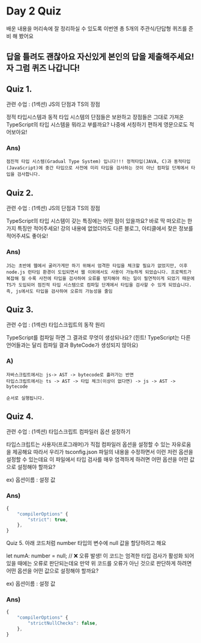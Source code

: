 # Day 2 Quiz
배운 내용을 머리속에 잘 정리하실 수 있도록
이번엔 총 5개의 주관식/단답형 퀴즈를 준비 해 봤어요

답을 틀려도 괜찮아요 자신있게 본인의 답을 제출해주세요!
자 그럼 퀴즈 나갑니다!
---

## Quiz 1.
관련 수업 : (1섹션) JS의 단점과 TS의 장점

정적 타입시스템과 동적 타입 시스템의 단점들은 보완하고 장점들은 그대로 가져온
TypeScript의 타입 시스템을 뭐라고 부를까요? 나중에 서칭하기 편하게 영문으로도 적어보아요!

### Ans)
```README
점진적 타입 시스템(Gradual Type System) 입니다!!! 정적타입(JAVA, C)과 동적타입(JavaScript)에 중간 타입으로 사전에 미리 타입을 검사하는 것이 아닌 컴파일 단계에서 타입을 검사합니다.
```

## Quiz 2.
관련 수업 : (1섹션) JS의 단점과 TS의 장점

TypeScript의 타입 시스템이 갖는 특징에는 어떤 점이 있을까요?
바로 딱 떠오르는 한가지 특징만 적어주세요!
강의 내용에 없었더라도 다른 블로그, 아티클에서 찾은 정보를 적어주셔도 좋아요!

### Ans)
```README
JS는 초반에 웹에서 굴러가게만 하기 위해서 엄격한 타입을 체크할 필요가 없었지만, 이후 node.js 런타임 환경이 도입되면서 웹 이외에서도 사용이 가능하게 되었습니다. 프로젝트가 복잡해 질 수록 사전에 타입을 검사하여 오류를 방지해야 하는 일이 필연적이게 되었기 때문에 TS가 도입되어 점진적 타입 시스템으로 컴파일 단계에서 타입을 검사할 수 있게 되었습니다.
즉, js에서도 타입을 검사하여 오류의 가능성을 줄임
```

## Quiz 3.
관련 수업 : (1섹션) 타입스크립트의 동작 원리

TypeScript를 컴파일 하면 그 결과로 무엇이 생성되나요?
(힌트! TypeScript는 다른 언어들과는 달리 컴파일 결과 ByteCode가 생성되지 않아요)
### A)
```README
자바스크립트에서는 js-> AST -> bytecode로 흘러가는 반면
타입스크립트에서는 ts -> AST -> 타입 체크(이상이 없다면) -> js -> AST -> bytecode 

순서로 실행됩니다.
```

## Quiz 4.
관련 수업 : (1섹션) 타입스크립트 컴파일러 옵션 설정하기

타입스크립트는 사용자(프로그래머)가 직접 컴파일러 옵션을 설정할 수 있는 자유로움을 제공해요
따라서 우리가 tsconfig.json 파일의 내용을 수정하면서 이런 저런 옵션을 설정할 수 있는데요
이 파일에서 타입 검사를 매우 엄격하게 하려면 어떤 옵션을 어떤 값으로 설정해야 할까요?

ex) 옵션이름 : 설정 값
### Ans)
```typescript
{
    "compilerOptions" {
        "strict": true,
    },
}
```

Quiz 5.
아래 코드처럼 number 타입의 변수에 null 값을 할당하려고 해요

let numA: number = null; // ❌ 오류 발생!
이 코드는 엄격한 타입 검사가 활성화 되어 있을 때에는 오류로 판단되는데요
만약 위 코드를 오류가 아닌 것으로 판단하게 하려면 어떤 옵션을 어떤 값으로 설정해야 할까요?

ex) 옵션이름 : 설정 값

### Ans)
```typescript
{
    "compilerOptions" {
        "strictNullChecks": false,
    },
}
```